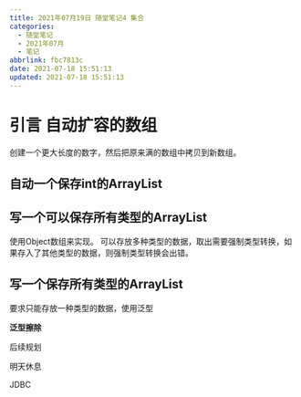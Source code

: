 ```yaml
---
title: 2021年07月19日 随堂笔记4 集合
categories:
  - 随堂笔记
  - 2021年07月
  - 笔记
abbrlink: fbc7813c
date: 2021-07-18 15:51:13
updated: 2021-07-18 15:51:13
---
```

# 引言 自动扩容的数组
创建一个更大长度的数字，然后把原来满的数组中拷贝到新数组。

## 自动一个保存int的ArrayList

## 写一个可以保存所有类型的ArrayList
使用Object数组来实现。
可以存放多种类型的数据，取出需要强制类型转换，如果存入了其他类型的数据，则强制类型转换会出错。
## 写一个保存所有类型的ArrayList
要求只能存放一种类型的数据，使用泛型


**泛型擦除**



后续规划

明天休息

JDBC

